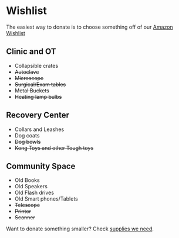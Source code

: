 <!--

Title: Wishlist

-->

Wishlist
==========

The easiest way to donate is to choose something off of our [Amazon Wishlist]( http://www.amazon.in/registry/wishlist/2B3YNT3ZZYQY2 "amazon" )


Clinic and OT
----
* Collapsible crates
* <s>Autoclave</s>
* <s>Microscope</s>
* <s>Surgical/Exam tables</s>
* <s>Metal Buckets</s>
* <s>Heating lamp bulbs</s>

Recovery Center
----
* Collars and Leashes
* Dog coats
* <s>Dog bowls</s>
* <s>Kong Toys and other Tough toys</s>


Community Space
----
* Old Books
* Old Speakers 
* Old Flash drives
* Old Smart phones/Tablets
* <s>Telescope</s>
* <s>Printer</s>
* <s>Scanner</s>


Want to donate something smaller? Check [supplies we need](/?p=supplies "supplies").
